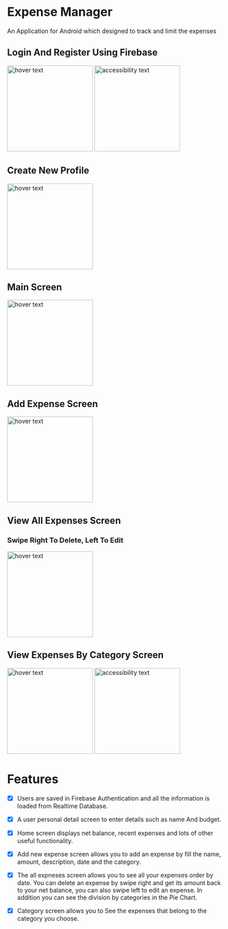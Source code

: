 # Expense Manager
 An Application for Android which designed to track and limit the expenses


  ## Login And Register Using Firebase
<p align="left">
  <img src="https://github.com/barmizrahi/finalProjectExpenseManager/blob/master/Images/WhatsApp%20Image%202022-01-25%20at%2018.35.44.jpeg" width="200" title="hover text">
  <img src="https://github.com/barmizrahi/finalProjectExpenseManager/blob/master/Images/WhatsApp%20Image%202022-01-25%20at%2018.35.56.jpeg" width="200" alt="accessibility text">
</p>

  ## Create New Profile
  <p align="left">
    <img src="https://github.com/barmizrahi/finalProjectExpenseManager/blob/master/Images/WhatsApp%20Image%202022-01-25%20at%2018.36.15.jpeg" width="200" title="hover text">
 </p>


  ## Main Screen
  <p align="left">
    <img src="https://github.com/barmizrahi/finalProjectExpenseManager/blob/master/Images/WhatsApp%20Image%202022-01-25%20at%2018.37.05.jpeg" width="200" title="hover text">
 </p>


  ## Add Expense Screen
  <p align="left">
    <img src="https://github.com/barmizrahi/finalProjectExpenseManager/blob/master/Images/WhatsApp%20Image%202022-01-25%20at%2018.36.28.jpeg" width="200" title="hover text">
 </p>

  ## View All Expenses Screen
  ### Swipe Right To Delete, Left To Edit
  <p align="left">
    <img src="https://github.com/barmizrahi/finalProjectExpenseManager/blob/master/Images/WhatsApp%20Image%202022-02-02%20at%2021.54.32.jpeg" width="200" title="hover text">
 </p>


  ## View Expenses By Category Screen
  <p align="left">
    <img src="https://github.com/barmizrahi/finalProjectExpenseManager/blob/master/Images/WhatsApp%20Image%202022-01-25%20at%2018.36.40.jpeg" width="200" title="hover text">
    <img src="https://github.com/barmizrahi/finalProjectExpenseManager/blob/master/Images/WhatsApp%20Image%202022-01-25%20at%2018.36.53.jpeg" width="200" alt="accessibility text">
   </p>


# Features

 - [x]  Users are saved in Firebase Authentication and all the information is loaded from Realtime Database.
 - [x]  A user personal detail screen to enter details such as name And budget.  
 - [x]  Home screen displays net balance, recent expenses and lots of other useful functionality.
 - [x]  Add new expense screen allows you to add an expense by fill the name, amount, description, date and the category. 
 - [x]  The all expneses screen allows you to see all your expenses order by date. You can delete an expense by swipe right and get its amount back to your net balance, you can also swipe left to edit an expense. In addition you can see the division by categories in the Pie Chart.
 - [x]  Category screen allows you to See the expenses that belong to the category you choose.


